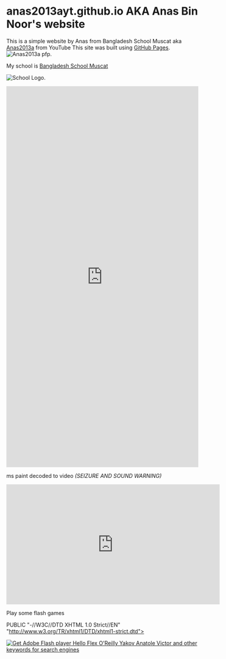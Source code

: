 # anas2013ayt.github.io AKA Anas Bin Noor's website 
This is a simple website by Anas from Bangladesh School Muscat aka [Anas2013a](https://www.youtube.com/channel/UC3sAUEvQz21Lxp3PbNG85gg) from YouTube
This site was built using [GitHub Pages](https://pages.github.com/).
![Anas2013a pfp.](https://yt3.googleusercontent.com/W03QHo6AyjXSiVlJ9nWw07kUy8sA_5irdltqimRYUtN105S6sCzMUq0jSzUhRBVLrUNaCMU_CA=s900-c-k-c0x00ffffff-no-rj)

My school is  [Bangladesh School Muscat](https://en.wikipedia.org/wiki/Bangladesh_School_Muscat)

![School Logo.](https://www.bangladeshcircle.com/wp-content/uploads/2016/12/Bangladesh-School-Muscat-Oman-logo.jpg)

<iframe src='https://widgets.sociablekit.com/youtube-channel-videos/iframe/25459758' frameborder='0' width='100%' height='1000'></iframe>


ms paint decoded to video _(SEIZURE AND SOUND WARNING)_

<iframe width="560" height="315" src="https://www.youtube.com/embed/_-LloSJSd5c?si=2Una6IgLhpCPPoeD" title="YouTube video player" frameborder="0" allow="accelerometer; autoplay; clipboard-write; encrypted-media; gyroscope; picture-in-picture; web-share" referrerpolicy="strict-origin-when-cross-origin" allowfullscreen></iframe>

Play some flash games

PUBLIC "-//W3C//DTD XHTML 1.0 Strict//EN" "http://www.w3.org/TR/xhtml1/DTD/xhtml1-strict.dtd">
<html xmlns="http://www.w3.org/1999/xhtml" lang="en" xml:lang="en">
	<head>
		<title></title>
		<meta http-equiv="Content-Type" content="text/html; charset=iso-8859-1" />
		<script type="text/javascript" src="swfobject.js"></script>
		<script type="text/javascript">
			var flashvars = {};
			var params = {};
			var attributes = {};
			swfobject.embedSWF("HelloSWFObject.swf", "myAlternativeContent", "800", "600", "9.0.0", false, flashvars, params, attributes);
		</script>
	</head>
	<body>
		<div id="myAlternativeContent">
			<!DOCTYPE html PUBLIC "-//W3C//DTD XHTML 1.0 Strict//EN"
			"http://www.w3.org/TR/xhtml1/DTD/xhtml1-strict.dtd">
			<html xmlns="http://www.w3.org/1999/xhtml" lang="en" xml:lang="en">
			 <head>
			      <title></title>
			      <meta http-equiv="Content-Type" content="text/html; charset=iso-8859-1" />
			      <script type="text/javascript" src="swfobject.js"></script>
			      <script type="text/javascript">
			         var flashvars = {};
			         var params = {};
			         var attributes = {};
			         swfobject.embedSWF("HelloSWFObject.swf", "myAlternativeContent",
			                 "200", "300", "9.0.0", false, flashvars, params, attributes);
			      </script>
			 </head>
			 <body>
			    <div id="myAlternativeContent">
			       <a href="http://www.adobe.com/go/getflashplayer">
			            <img
			src="http://www.adobe.com/images/shared/download_buttons/get_flash_player.gif"
			    alt="Get Adobe Flash player" />
			    Hello Flex O'Reilly Yakov Anatole Victor and other keywords for search engines
			      </a>
			   </div>
			   <script type="text/javascript" src="swfobject.js"></script>
			   <script type="text/javascript">
			      var flashvars = {};
			      var params = {};
			      var attributes = {};
			      swfobject.embedSWF("HelloSWFObject.swf", "myAlternativeContent",
			                 "200", "300", "9.0.0", false, flashvars, params, attributes);
			   </script>
			 </body>
			</html>
		</div>
	</body>
</html>
